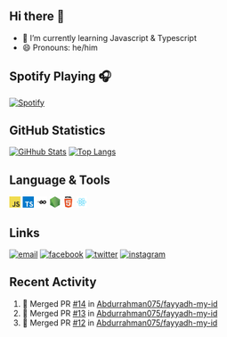 ## Hi there 👋

- 🌱 I’m currently learning Javascript & Typescript
- 😄 Pronouns: he/him

## Spotify Playing 🎧

[![Spotify](https://novatorem-five-phi.vercel.app/api/spotify)](https://open.spotify.com/user/bffeb7bjhlqns1wmjtcxldhns)

## GitHub Statistics
[![GiHhub Stats](https://github-readme-stats.vercel.app/api?username=Abdurrahman075&show_icons=true&theme=dark)](https://github.com/Abdurrahman075)
[![Top Langs](https://github-readme-stats.vercel.app/api/top-langs/?username=Abdurrahman075&layout=compact&theme=dark)](https://github.com/Abdurrahman075)

## Language & Tools
<img src="https://raw.githubusercontent.com/github/explore/80688e429a7d4ef2fca1e82350fe8e3517d3494d/topics/javascript/javascript.png" width=20> <img src="https://raw.githubusercontent.com/github/explore/80688e429a7d4ef2fca1e82350fe8e3517d3494d/topics/typescript/typescript.png" width=20> <img height="20" src="https://raw.githubusercontent.com/github/explore/80688e429a7d4ef2fca1e82350fe8e3517d3494d/topics/go/go.png" />
<img height="20" src="https://raw.githubusercontent.com/github/explore/80688e429a7d4ef2fca1e82350fe8e3517d3494d/topics/nodejs/nodejs.png"/>
<img height="20" src="https://raw.githubusercontent.com/github/explore/80688e429a7d4ef2fca1e82350fe8e3517d3494d/topics/html/html.png" />
<img height="20" src="https://raw.githubusercontent.com/github/explore/80688e429a7d4ef2fca1e82350fe8e3517d3494d/topics/react/react.png" />

## Links

<a href="mailto:fayyadh.abdurrahman007@gmail.com"><img height="20" src="https://cdn.jsdelivr.net/npm/simple-icons@v3/icons/gmail.svg" alt="email"/></a>
<a href="https://www.facebook.com/"><img height="20" src="https://cdn.jsdelivr.net/npm/simple-icons@v3/icons/facebook.svg" alt="facebook"/></a>
<a href="https://twitter.com/fayyadh_75"><img height="20" src="https://cdn.jsdelivr.net/npm/simple-icons@v3/icons/twitter.svg" alt="twitter"/></a>
<a href="https://www.instagram.com/fayyadh_75"><img height="20" src="https://cdn.jsdelivr.net/npm/simple-icons@v3/icons/instagram.svg" alt="instagram"/></a>

## Recent Activity

<!--START_SECTION:activity-->
1. 🎉 Merged PR [#14](https://github.com/Abdurrahman075/fayyadh-my-id/pull/14) in [Abdurrahman075/fayyadh-my-id](https://github.com/Abdurrahman075/fayyadh-my-id)
2. 🎉 Merged PR [#13](https://github.com/Abdurrahman075/fayyadh-my-id/pull/13) in [Abdurrahman075/fayyadh-my-id](https://github.com/Abdurrahman075/fayyadh-my-id)
3. 🎉 Merged PR [#12](https://github.com/Abdurrahman075/fayyadh-my-id/pull/12) in [Abdurrahman075/fayyadh-my-id](https://github.com/Abdurrahman075/fayyadh-my-id)
<!--END_SECTION:activity-->
